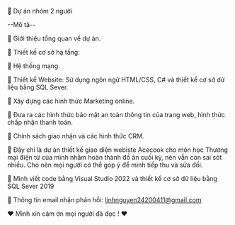 
🤝 Dự án nhóm 2 người

--Mô tả--

📌 Giới thiệu tổng quan về dự án.

📌 Thiết kế cơ sở hạ tầng:

📌 Hệ thống mạng.

📌 Thiết kế Website: Sử dụng ngôn ngữ HTML/CSS, C# và thiết kế cơ sở dữ liệu bằng SQL Sever.

📌 Xây dựng các hình thức Marketing online.

📌 Đưa ra các hình thức bảo mật an toàn thông tin của trang web, hình thức chấp nhận thanh toán.

📌 Chính sách giao nhận và các hình thức CRM.

💌 Đây chỉ là dự án thiết kế giao diện webiste Acecook cho môn học Thương mại điện tử của mình nhằm hoàn thành đồ án cuối kỳ, nên vẫn còn sai sót nhiều. Cho nên mọi người có thể góp ý để mình tiếp thu và sửa đổi.

📌 Mình viết code bằng Visual Studio 2022 và thiết kế cơ sở dữ liệu bằng SQL Sever 2019

💌 Thông tin email nhận phản hồi: linhnguyen24200411@gmail.com

❤️ Mình xin cảm ơn mọi người đã đọc ! ❤️

